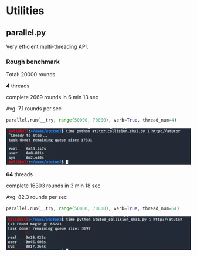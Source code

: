 # Utilities

## parallel.py

Very efficient multi-threading API.

### Rough benchmark

Total: 20000 rounds.

**4** threads

complete 2669 rounds in 6 min 13 sec

Avg. 7.1 rounds per sec

```python
parallel.run(__try, range(50000, 70000), verb=True, thread_num=4)
```

![](images/4thread.png)

**64** threads

complete 16303 rounds in 3 min 18 sec

Avg. 82.3 rounds per sec

```python
parallel.run(__try, range(50000, 70000), verb=True, thread_num=64)
```

![](images/64thread.png)


